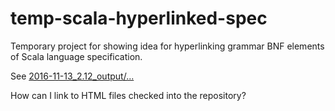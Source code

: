 # temp-scala-hyperlinked-spec
Temporary project for showing idea for hyperlinking grammar BNF elements of Scala language specification.

See [2016-11-13_2.12_output/...](tree/master/2016-11-13_2.12_output)

How can I link to HTML files checked into the repository?
